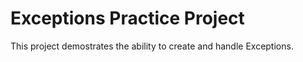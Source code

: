 # Exceptions Practice Project

This project demostrates the ability to create and handle Exceptions.